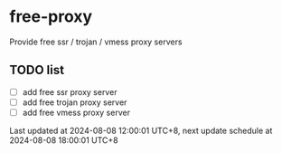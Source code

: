 
# free-proxy
Provide free ssr / trojan / vmess proxy servers


## TODO list
- [ ] add free ssr proxy server
- [ ] add free trojan proxy server
- [ ] add free vmess proxy server

Last updated at 2024-08-08 12:00:01 UTC+8, next update schedule at 2024-08-08 18:00:01 UTC+8

